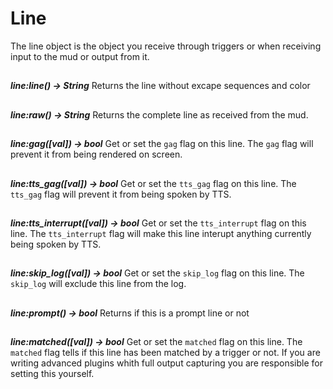# Line

The line object is the object you receive through triggers or when receiving
input to the mud or output from it.

##

***line:line() -> String***
Returns the line without excape sequences and color

##

***line:raw() -> String***
Returns the complete line as received from the mud.

##

***line:gag([val]) -> bool***
Get or set the `gag` flag on this line. The `gag` flag will prevent it from
being rendered on screen.

##

***line:tts_gag([val]) -> bool***
Get or set the `tts_gag` flag on this line. The `tts_gag` flag will prevent it
from being spoken by TTS.

##

***line:tts_interrupt([val]) -> bool***
Get or set the `tts_interrupt` flag on this line. The `tts_interrupt` flag will
make this line interupt anything currently being spoken by TTS.

##

***line:skip_log([val]) -> bool***
Get or set the `skip_log` flag on this line. The `skip_log` will exclude this
line from the log.

##

***line:prompt() -> bool***
Returns if this is a prompt line or not

##

***line:matched([val]) -> bool***
Get or set the `matched` flag on this line. The `matched` flag tells if this line
has been matched by a trigger or not. If you are writing advanced plugins whith
full output capturing you are responsible for setting this yourself.
